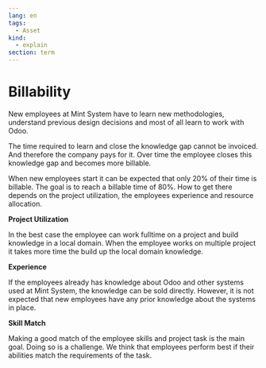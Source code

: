 ```yaml
---
lang: en
tags:
  - Asset
kind:
  - explain
section: term
---
```


# Billability

New employees at Mint System have to learn new methodologies, understand previous design decisions and most of all learn to work with Odoo.

The time required to learn and close the knowledge gap cannot be invoiced. And therefore the company pays for it. Over time the employee closes this knowledge gap and becomes more billable.

When new employees start it can be expected that only 20% of their time is billable. The goal is to reach a billable time of 80%. How to get there depends on the project utilization, the employees experience and resource allocation.

**Project Utilization**

In the best case the employee can work fulltime on a project and build knowledge in a local domain. When the employee works on multiple project it takes more time the build up the local domain knowledge.

**Experience**

If the employees already has knowledge about Odoo and other systems used at Mint System, the knowledge can be sold directly. However, it is not expected that new employees have any prior knowledge about the systems in place.

**Skill Match**

Making a good match of the employee skills and project task is the main goal. Doing so is a challenge. We think that employees perform best if their abilities match the requirements of the task.
